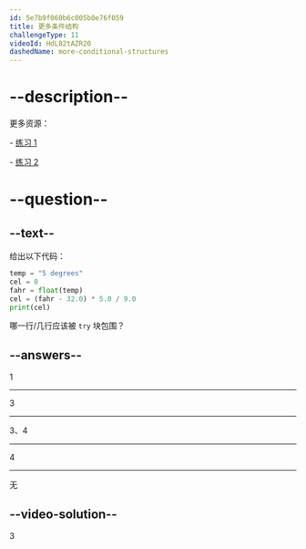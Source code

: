 ```yaml
---
id: 5e7b9f060b6c005b0e76f059
title: 更多条件结构
challengeType: 11
videoId: HdL82tAZR20
dashedName: more-conditional-structures
---
```


# --description--

更多资源：

\- [练习 1](https://www.youtube.com/watch?v=crLerB4ZxMI)

\- [练习 2](https://www.youtube.com/watch?v=KJN3-7HH6yk)

# --question--

## --text--

给出以下代码：

```python
temp = "5 degrees"
cel = 0
fahr = float(temp)
cel = (fahr - 32.0) * 5.0 / 9.0
print(cel)
```

哪一行/几行应该被 `try` 块包围？

## --answers--

1

---

3

---

3、4

---

4

---

无

## --video-solution--

3

